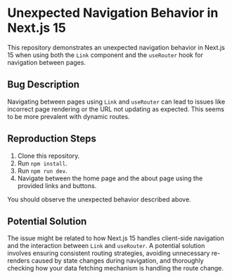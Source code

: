 # Unexpected Navigation Behavior in Next.js 15

This repository demonstrates an unexpected navigation behavior in Next.js 15 when using both the `Link` component and the `useRouter` hook for navigation between pages.

## Bug Description

Navigating between pages using `Link` and `useRouter` can lead to issues like incorrect page rendering or the URL not updating as expected.  This seems to be more prevalent with dynamic routes.

## Reproduction Steps

1. Clone this repository.
2. Run `npm install`.
3. Run `npm run dev`.
4. Navigate between the home page and the about page using the provided links and buttons.

You should observe the unexpected behavior described above.

## Potential Solution

The issue might be related to how Next.js 15 handles client-side navigation and the interaction between `Link` and `useRouter`.  A potential solution involves ensuring consistent routing strategies, avoiding unnecessary re-renders caused by state changes during navigation, and thoroughly checking how your data fetching mechanism is handling the route change.